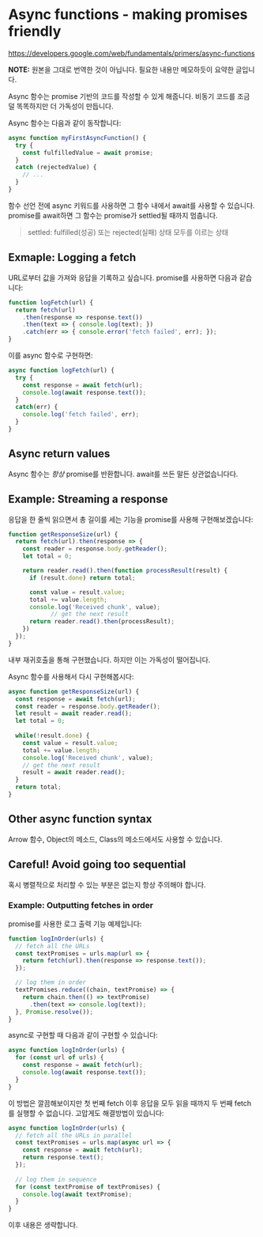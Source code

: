 # Async functions - making promises friendly

https://developers.google.com/web/fundamentals/primers/async-functions

**NOTE:** 원본을 그대로 번역한 것이 아닙니다. 필요한 내용만 메모하듯이 요약한 글입니다.

Async 함수는 promise 기반의 코드를 작성할 수 있게 해줍니다. 비동기 코드를 조금 덜 똑똑하지만 더 가독성이 만듭니다.

Async 함수는 다음과 같이 동작합니다:

```javascript
async function myFirstAsyncFunction() {
  try {
    const fulfilledValue = await promise;
  }
  catch (rejectedValue) {
    // ...
  }
}
```

함수 선언 전에 async 키워드를 사용하면 그 함수 내에서 await를 사용할 수 있습니다. promise를 await하면 그 함수는 promise가 settled될 때까지 멈춥니다.

> settled: fulfilled(성공) 또는 rejected(실패) 상태 모두를 이르는 상태

## Exmaple: Logging a fetch

URL로부터 값을 가져와 응답을 기록하고 싶습니다. promise를 사용하면 다음과 같습니다:

```javascript
function logFetch(url) {
  return fetch(url)
  	.then(response => response.text())
  	.then(text => { console.log(text); })
  	.catch(err => { console.error('fetch failed', err); });
}
```

이를 async 함수로 구현하면:

```javascript
async function logFetch(url) {
  try {
    const response = await fetch(url);
    console.log(await response.text());
  }
  catch(err) {
    console.log('fetch failed', err);
  }
}
```

## Async return values

Async 함수는 *항상* promise를 반환합니다. await를 쓰든 말든 상관없습니다다.

## Example: Streaming a response

응답을 한 줄씩 읽으면서 총 길이를 세는 기능을 promise를 사용해 구현해보겠습니다:

```javascript
function getResponseSize(url) {
  return fetch(url).then(response => {
    const reader = response.body.getReader();
    let total = 0;

    return reader.read().then(function processResult(result) {
      if (result.done) return total;

      const value = result.value;
      total += value.length;
      console.log('Received chunk', value);
			// get the next result
      return reader.read().then(processResult);
    })
  });
}
```

내부 재귀호출을 통해 구현했습니다. 하지만 이는 가독성이 떨어집니다.

Async 함수를 사용해서 다시 구현해봅시다:

```javascript
async function getResponseSize(url) {
  const response = await fetch(url);
  const reader = response.body.getReader();
  let result = await reader.read();
  let total = 0;
  
  while(!result.done) {
    const value = result.value;
    total += value.length;
    console.log('Received chunk', value);
    // get the next result
    result = await reader.read();
  }
  return total;
}
```

## Other async function syntax

Arrow 함수, Object의 메소드, Class의 메소드에서도 사용할 수 있습니다.

## Careful! Avoid going too sequential

혹시 병렬적으로 처리할 수 있는 부분은 없는지 항상 주의해야 합니다.

### Example: Outputting fetches in order

promise를 사용한 로그 출력 기능 예제입니다:

```javascript
function logInOrder(urls) {
  // fetch all the URLs
  const textPromises = urls.map(url => {
    return fetch(url).then(response => response.text());
  });

  // log them in order
  textPromises.reduce((chain, textPromise) => {
    return chain.then(() => textPromise)
      .then(text => console.log(text));
  }, Promise.resolve());
}
```

async로 구현할 때 다음과 같이 구현할 수 있습니다:

```javascript
async function logInOrder(urls) {
  for (const url of urls) {
    const response = await fetch(url);
    console.log(await response.text());
  }
}
```

이 방법은 깔끔해보이지만 첫 번째 fetch 이후 응답을 모두 읽을 때까지 두 번째 fetch를 실행할 수 없습니다. 고맙게도 해결방법이 있습니다:

```javascript
async function logInOrder(urls) {
  // fetch all the URLs in parallel
  const textPromises = urls.map(async url => {
    const response = await fetch(url);
    return response.text();
  });
  
  // log them in sequence
  for (const textPromise of textPromises) {
    console.log(await textPromise);
  }
}
```

이후 내용은 생략합니다.